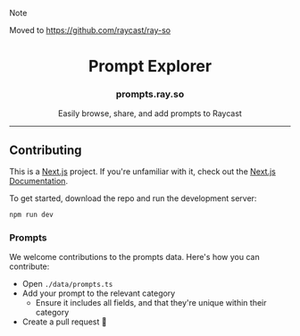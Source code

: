 > [!NOTE]  
> Moved to https://github.com/raycast/ray-so


<!-- TEXT_SECTION:header:START -->
<h1 align="center">
  Prompt Explorer
</h1>
<h3 align="center">
  prompts.ray.so
</h3>
<p align="center">
  Easily browse, share, and add prompts to Raycast
</p>

<!-- TEXT_SECTION:header:END -->

---

## Contributing

This is a [Next.js](https://nextjs.org/) project. If you're unfamiliar with it, check out the [Next.js Documentation](https://nextjs.org/docs).

To get started, download the repo and run the development server:

```bash
npm run dev
```

### Prompts

We welcome contributions to the prompts data. Here's how you can contribute:

- Open `./data/prompts.ts`
- Add your prompt to the relevant category
  - Ensure it includes all fields, and that they're unique within their category
- Create a pull request 🚀
